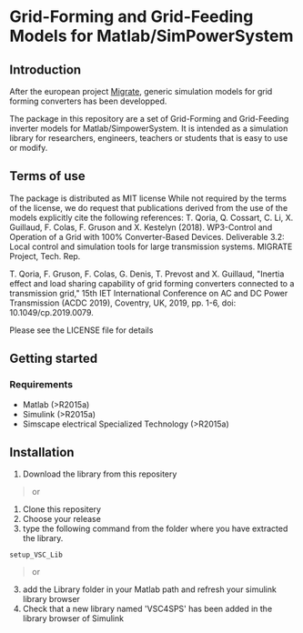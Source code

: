 # Grid-Forming and Grid-Feeding Models for Matlab/SimPowerSystem

## Introduction
After the european project [Migrate](https://www.h2020-migrate.eu), generic simulation models for grid forming converters has been developped.

The package in this repository are a set of Grid-Forming and Grid-Feeding inverter models for Matlab/SimpowerSystem. It is intended as a simulation library for researchers, engineers, teachers or students that is easy to use or modify.

## Terms of use
The package is distributed as MIT license
While not required by the terms of the license, we do request that publications derived from the use of the models explicitly cite the following references:
T. Qoria, Q. Cossart, C. Li, X. Guillaud, F. Colas, F. Gruson and X. Kestelyn (2018). WP3-Control and Operation of a Grid with 100% Converter-Based Devices. Deliverable 3.2: Local control and simulation tools for large transmission systems. MIGRATE Project, Tech. Rep.

T. Qoria, F. Gruson, F. Colas, G. Denis, T. Prevost and X. Guillaud, "Inertia effect and load sharing capability of grid forming converters connected to a transmission grid," 15th IET International Conference on AC and DC Power Transmission (ACDC 2019), Coventry, UK, 2019, pp. 1-6, doi: 10.1049/cp.2019.0079.

Please see the LICENSE file for details

## Getting started
### Requirements
* Matlab (>R2015a)
* Simulink (>R2015a)
* Simscape electrical Specialized Technology (>R2015a)

## Installation
1. Download the library from this repositery
> or
1. Clone this repositery
2. Choose your release
3. type the following command from the folder where you have extracted the library.
```shell
setup_VSC_Lib
```
> or
3. add the Library folder in your Matlab path and refresh your simulink library browser
4. Check that a new library named 'VSC4SPS' has been added in the library browser of Simulink

